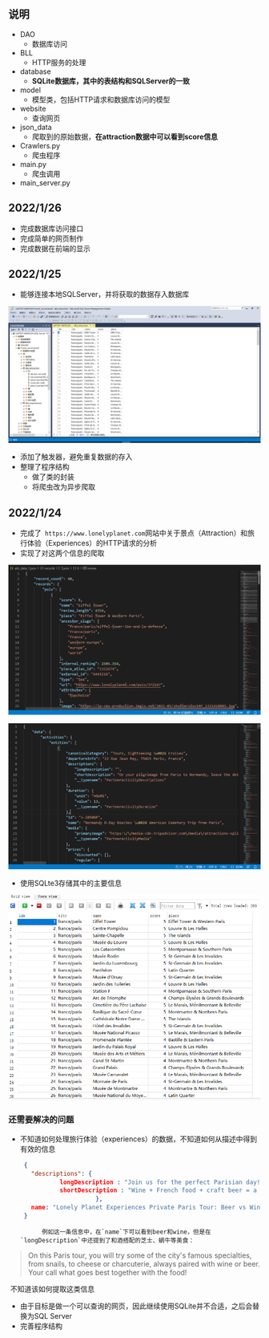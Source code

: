 ## 说明

- DAO
  - 数据库访问
- BLL
  - HTTP服务的处理
- database
  - **SQLite数据库，其中的表结构和SQLServer的一致**
- model
  - 模型类，包括HTTP请求和数据库访问的模型
- website
  - 查询网页
- json_data
  - 爬取到的原始数据，**在attraction数据中可以看到score信息**
- Crawlers.py
  - 爬虫程序
- main.py
  - 爬虫调用
- main_server.py

## 2022/1/26

- 完成数据库访问接口
- 完成简单的网页制作
- 完成数据在前端的显示

## 2022/1/25

- 能够连接本地SQLServer，并将获取的数据存入数据库

![sqserver](pic/sqserver.png)

- 添加了触发器，避免重复数据的存入
- 整理了程序结构
  - 做了类的封装
  - 将爬虫改为异步爬取

## 2022/1/24

- 完成了` https://www.lonelyplanet.com`网站中关于景点（Attraction）和旅行体验（Experiences）的HTTP请求的分析
- 实现了对这两个信息的爬取

![attraction信息](pic/attraction信息.png)

![experiences信息](pic/experiences信息.png)

- 使用SQLte3存储其中的主要信息

![db](pic/db.png)

### 还需要解决的问题

- 不知道如何处理旅行体验（experiences）的数据，不知道如何从描述中得到有效的信息

     ```json
      {
        "descriptions": {
                longDescription : "Join us for the perfect Parisian day! Embark on a delicious adventure with this three-hour private Paris tour that stops off at iconic wine bars, bistrots and brasseries. Time to get your foodie game face on with some iconic French food, wine and craft beers!\u00a0\r\nThe best things to do in Paris often revolve around food and wine. On this Paris tour, you will try some of the city\u2019s famous specialties, from snails, to cheese or charcuterie, always paired with wine or beer. Your call what goes best together with the food!\u00a0\r\nYou\u2019ll start this tour on Place de la Bastille,\u00a0the place where the former Bastille prison once stood and where the French Revolution started. Learn about that significant part of French history that still defines us. From here we\u2019ll move to our first stop, a historic bistrot that looks identical to how it did a century ago. It\u2019s here that we\u2019ll try our first bite, some iconic French snails with a glass of wine.\u00a0\r\nWe\u2019ll continue\u00a0your\u00a0tour in the Faubourg Saint-Antoine, formerly a working class neighbourhood, known for its furniture artisans, blue collar feel and\u2026 revolutionary\u00a0vibe!\u00a0\r\nFrom there, we\u2019ll reach one of\u00a0Paris\u2019 most quintessential wine bars. At this friendly wine paradise, the bar serves locals and visitors with the same passion. You might still find old barrels where neighbours can just come and fill their empty bottles for a few euros. Here, you\u2019ll learn about the long history of wine in France, while tasting some wine of course! We\u2019ll also pair that wine\u00a0with some of France\u2019s best charcuterie: delicious p\u00e2t\u00e9s, rillettes\u00a0and\u00a0smoked hams.\u00a0\r\nFrom here we\u2019ll move to one of\u00a0Paris\u2019 oldest markets: March\u00e9 d\u2019Aligre. Take a moment to wander on your own on this iconic bustling market full of delicious French products. We\u2019ll meet\u00a0at the cheese seller stall to grab our beautiful platter of French cheese. After a brief explanation about the different cheeses, we\u2019ll head to a famous beer bar that serves over 300 different beers. You\u2019ll get to try three different tasters from three very different kinds of beers produced in France, which we\u2019ll pair with the cheese. Trust us, while wine and cheese gets all the credit, beer and cheese pairings are becoming more common. This is your chance to discover how well French cheese and Parisian craft beers go together!\u00a0\r\nIf you\u2019re still in the mood, we\u2019ll walk back to Bastille using a beautiful but completely unknown elevated former railway line that\u2019s been turned into a park. The route offers great views over the neighbourhood. The tour will end back at Bastille Square, unless you prefer to keep partying in the buzzing Aligre area!\r\n(If you\u2019d prefer to travel as part of a regular group experience, please book our\u00a0Paris\u00a0Beer vs Wine group tour.)\r\nThis tour is priced for a minimum group size of two travellers. A solo traveller may still book this private experience but will be charged the base rate for two travellers.",
                shortDescription : "Wine + French food + craft beer = a fantastic way to discover\u00a0Paris! Join this laid-back,\u00a0private food and drink-focused walking tour to discover\u00a0Paris\u00a0through its bistrots, wine bars, brasseries, and cool local neighbourhoods. Soak up French culture, learn more about the city, and get your fill of wine, craft beer, and local treats along the way.\r\n\u00a0\r\nThis tour is priced for a minimum group size of two travellers. A solo traveller may still book this private experience but will be charged the base rate for two travellers.\r\n\r\n\r\n\r\n\r\nExperience the best travel stories for yourself. Join a local expert and uncover hidden gems on this city adventure hand-picked by the world\u0027s leading travel publisher. Lonely Planet Experiences powered by Urban Adventures bring stories to life in the best-loved cities around the globe.\r\n\r\n"
                          },
        name: "Lonely Planet Experiences Private Paris Tour: Beer vs Wine"
      }
     ```

        	例如这一条信息中，在`name`下可以看到beer和wine，但是在`longDescription`中还提到了和酒搭配的芝士、蜗牛等美食：

> On this Paris tour, you will try some of the city's famous specialties, from snails, to cheese or charcuterie, always paired with wine or beer. Your call what goes best together with the food!

​	不知道该如何提取这类信息

- 由于目标是做一个可以查询的网页，因此继续使用SQLite并不合适，之后会替换为SQL Server
- 完善程序结构



